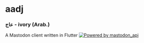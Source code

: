# aadj
### ‎عاج‏ - ivory (Arab.)

A Mastodon client written in Flutter [![Powered by mastodon_api](https://img.shields.io/badge/Powered%20by-mastodon_api-00acee.svg?style=flat-square)](https://github.com/mastodon-dart/mastodon-api)
